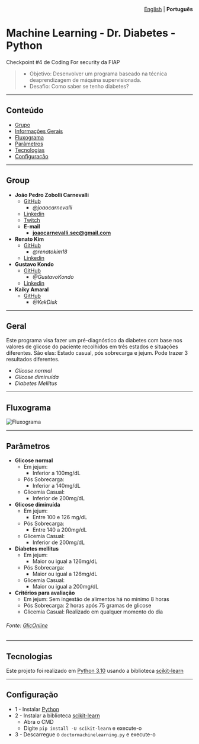 <p align="right"><a href="https://github.com/joaocarnevalli/CP4_ML_1TDCF/blob/main/README.md">English</a> | <strong>Português</strong> </p>

# Machine Learning - Dr. Diabetes - Python
Checkpoint #4 de Coding For security da FIAP
> - Objetivo: Desenvolver  um  programa  baseado  na  técnica  deaprendizagem  de máquina supervisionada.
> - Desafio: Como saber se tenho diabetes?

- - - - - - - - - - - - - - - - - - -
## Conteúdo
* [Grupo](#grupo)
* [Informações Gerais](#geral)
* [Fluxograma](#fluxograma)
* [Parâmetros](#parâmetros)
* [Tecnologias](#tecnologias)
* [Configuração](#setup)

- - - - - - - - - - - - - - - - - - -
## Group
* **João Pedro Zobolli Carnevalli**
    - [GitHub](https://github.com/joaocarnevalli)
        - *@joaocarnevalli*
    - [Linkedin](https://www.linkedin.com/in/joaopedrozobollicarnevalli/)
    - [Twitch](https://www.twitch.tv/1joaolight)
    - **E-mail** 
        - **joaocarnevalli.sec@gmail.com**
* **Renato Kim**
    - [GitHub](https://github.com/renatokim18)
        - *@renatokim18*
    - [Linkedin](https://www.linkedin.com/in/renato-kim-722a69232/)
* **Gustavo Kondo**
    - [GitHub](https://github.com/GustavoKondo)
        - *@GustavoKondo*
    - [Linkedin](https://www.linkedin.com/in/gustavo-kondo-torres/)
* **Kaiky Amaral**
    - [GitHub](https://github.com/KekDisk)
        - *@KekDisk*

- - - - - - - - - - - - - - - - - - -
## Geral
Este programa visa fazer um pré-diagnóstico da diabetes com base nos valores de glicose do paciente recolhidos em três estados e situações diferentes. São elas: Estado casual, pós sobrecarga e jejum. 
Pode trazer 3 resultados diferentes.
* *Glicose normal*
* *Glicose diminuída*
* *Diabetes Mellitus*

- - - - - - - - - - - - - - - - - - -
## Fluxograma
![Fluxograma](https://user-images.githubusercontent.com/109440123/185500255-b072d8e6-59a5-422a-b959-2ce96ce1edb5.png)

- - - - - - - - - - - - - - - - - - -
## Parâmetros
* **Glicose normal**
    - Em jejum:
        - Inferior a 100mg/dL
    - Pós Sobrecarga: 
        - Inferior a 140mg/dL
    - Glicemia Casual:
        - Inferior de 200mg/dL
* **Glicose diminuída**
    - Em jejum:
        - Entre 100 e 126 mg/dL
    - Pós Sobrecarga: 
        - Entre 140 a 200mg/dL
    - Glicemia Casual:
        - Inferior de 200mg/dL
* **Diabetes mellitus**
    - Em jejum:
        - Maior ou igual a 126mg/dL
    - Pós Sobrecarga:
        - Maior ou igual a 126mg/dL
    - Glicemia Casual:
        - Maior ou igual a 200mg/dL
* **Critérios para avaliação**
    - Em jejum: Sem ingestão de alimentos há no minimo 8 horas
    - Pós Sobrecarga: 2 horas após 75 gramas de glicose
    - Glicemia Casual: Realizado em qualquer momento do dia
###### Fonte: [GlicOnline](https://gliconline.net/tenho-diabetes/)

- - - - - - - - - - - - - - - - - - -
## Tecnologias
Este projeto foi realizado em [Python 3.10](https://www.python.org) usando a biblioteca [scikit-learn](https://scikit-learn.org/stable/)

- - - - - - - - - - - - - - - - - - -
## Configuração
* 1 - Instalar [Python](https://www.python.org/ftp/python/3.10.6/python-3.10.6-amd64.exe)
* 2 - Instalar a biblioteca [scikit-learn](https://scikit-learn.org/stable/install.html#)
	- Abra o CMD
	- Digite `pip install -U scikit-learn` e execute-o
* 3 - Descarregue o `doctormachinelearning.py` e execute-o
